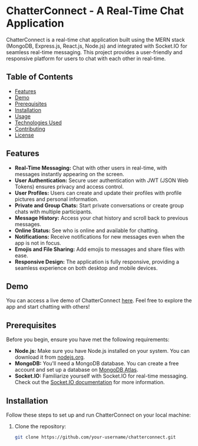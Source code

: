# ChatterConnect - A Real-Time Chat Application

ChatterConnect is a real-time chat application built using the MERN stack (MongoDB, Express.js, React.js, Node.js) and integrated with Socket.IO for seamless real-time messaging. This project provides a user-friendly and responsive platform for users to chat with each other in real-time.

## Table of Contents

- [Features](#features)
- [Demo](#demo)
- [Prerequisites](#prerequisites)
- [Installation](#installation)
- [Usage](#usage)
- [Technologies Used](#technologies-used)
- [Contributing](#contributing)
- [License](#license)

## Features

- **Real-Time Messaging:** Chat with other users in real-time, with messages instantly appearing on the screen.
- **User Authentication:** Secure user authentication with JWT (JSON Web Tokens) ensures privacy and access control.
- **User Profiles:** Users can create and update their profiles with profile pictures and personal information.
- **Private and Group Chats:** Start private conversations or create group chats with multiple participants.
- **Message History:** Access your chat history and scroll back to previous messages.
- **Online Status:** See who is online and available for chatting.
- **Notifications:** Receive notifications for new messages even when the app is not in focus.
- **Emojis and File Sharing:** Add emojis to messages and share files with ease.
- **Responsive Design:** The application is fully responsive, providing a seamless experience on both desktop and mobile devices.

## Demo

You can access a live demo of ChatterConnect [here](#insert_demo_link). Feel free to explore the app and start chatting with others!

## Prerequisites

Before you begin, ensure you have met the following requirements:

- **Node.js:** Make sure you have Node.js installed on your system. You can download it from [nodejs.org](https://nodejs.org/).
- **MongoDB:** You'll need a MongoDB database. You can create a free account and set up a database on [MongoDB Atlas](https://www.mongodb.com/cloud/atlas).
- **Socket.IO:** Familiarize yourself with Socket.IO for real-time messaging. Check out the [Socket.IO documentation](https://socket.io/docs/v4/) for more information.

## Installation

Follow these steps to set up and run ChatterConnect on your local machine:

1. Clone the repository:

   ```bash
   git clone https://github.com/your-username/chatterconnect.git

